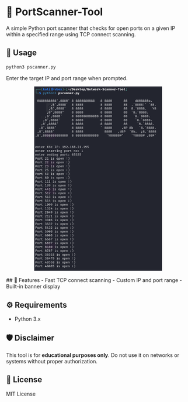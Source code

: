 # 🔎 PortScanner-Tool

A simple Python port scanner that checks for open ports on a given IP within a specified range using TCP connect scanning.

## 🚀 Usage

```bash
python3 pscanner.py
```

Enter the target IP and port range when prompted.
<p align="center">
  <img src="scanner.PNG" width="350"> 
</p>
## 🧩 Features
- Fast TCP connect scanning
- Custom IP and port range
- Built-in banner display

## ⚙️ Requirements
- Python 3.x

## 🛡️ Disclaimer
This tool is for **educational purposes only**. Do not use it on networks or systems without proper authorization.

## 📄 License
MIT License
